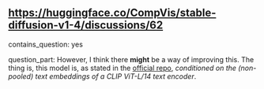 ## https://huggingface.co/CompVis/stable-diffusion-v1-4/discussions/62

contains_question: yes

question_part: However, I think there **might** be a way of improving this. The thing is, this model is, as stated in the [official repo](https://github.com/CompVis/stable-diffusion#reference-sampling-script), *conditioned on the (non-pooled) text embeddings of a CLIP ViT-L/14 text encoder*.